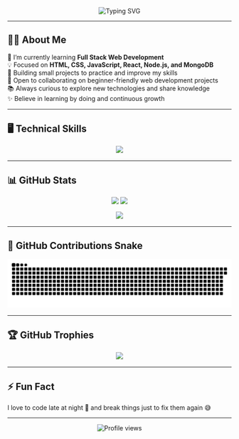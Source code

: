 <p align="center">
  <img src="https://readme-typing-svg.herokuapp.com?lines=Hello+World!👋;I'm+Marjana+Khan💻;Web+Developer+|+Open+Source+Enthusiast;Coding+My+Way+to+The+Future🚀;Let's+Build+Something+Amazing!" 
       font=Fira+Code&center=true&width=600&height=60&color=ff69b4&vCenter=true&pause=1000&size=28" alt="Typing SVG" />
</p>

---

## 👨‍💻 About Me
🌱 I’m currently learning **Full Stack Web Development**  
💡 Focused on **HTML, CSS, JavaScript, React, Node.js, and MongoDB**  
🔭 Building small projects to practice and improve my skills  
🤝 Open to collaborating on beginner-friendly web development projects  
📚 Always curious to explore new technologies and share knowledge  
✨ Believe in learning by doing and continuous growth  

---

## 🖥️ Technical Skills
<p align="center">
  <img src="https://skillicons.dev/icons?i=html,css,js,react,nodejs,mongodb,tailwind,git,github,vscode" />
</p>

---

## 📊 GitHub Stats
<p align="center">
  <img src="https://github-readme-stats.vercel.app/api?username=MarjanaKhan&show_icons=true&theme=tokyonight" height="180"/>
  <img src="https://github-readme-stats.vercel.app/api/top-langs/?username=MarjanaKhan&layout=compact&theme=tokyonight" height="180"/>
</p>
<p align="center">
  <img src="https://github-readme-streak-stats.herokuapp.com/?user=MarjanaKhan&theme=tokyonight" height="180"/>
</p>

---

## 🐍 GitHub Contributions Snake
<p align="center">
  <picture>
    <source media="(prefers-color-scheme: dark)" srcset="https://raw.githubusercontent.com/MarjanaKhan/MarjanaKhan/output/github-snake-dark.svg" />
    <source media="(prefers-color-scheme: light)" srcset="https://raw.githubusercontent.com/MarjanaKhan/MarjanaKhan/output/github-snake.svg" />
    <img alt="GitHub Snake" src="https://raw.githubusercontent.com/MarjanaKhan/MarjanaKhan/output/github-snake.svg" />
  </picture>
</p>


---

## 🏆 GitHub Trophies
<p align="center">
  <img src="https://github-profile-trophy.vercel.app/?username=MarjanaKhan&theme=tokyonight&no-frame=true&margin-w=15&margin-h=15" />
</p>

---

## ⚡ Fun Fact
I love to code late at night 🌙 and break things just to fix them again 😅  

---

<p align="center">
  <img src="https://komarev.com/ghpvc/?username=MarjanaKhan&color=3386C2" alt="Profile views" />
</p>
